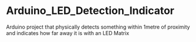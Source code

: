 # Arduino_LED_Detection_Indicator
Arduino project that physically detects something within 1metre of proximity and indicates how far away it is with an LED Matrix

